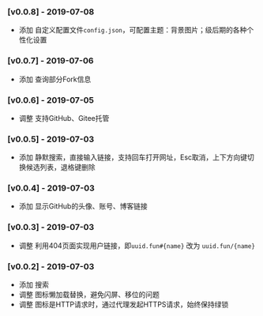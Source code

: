 ### [v0.0.8] - 2019-07-08
- 添加 自定义配置文件`config.json`，可配置主题：背景图片；级后期的各种个性化设置

### [v0.0.7] - 2019-07-06
- 添加 查询部分Fork信息

### [v0.0.6] - 2019-07-05
- 调整 支持GitHub、Gitee托管

### [v0.0.5] - 2019-07-03
- 添加 静默搜索，直接输入链接，支持回车打开网址，Esc取消，上下方向键切换候选列表，退格键删除

### [v0.0.4] - 2019-07-03
- 添加 显示GitHub的头像、账号、博客链接

### [v0.0.3] - 2019-07-03
- 调整 利用404页面实现用户链接，即`uuid.fun#{name}` 改为 `uuid.fun/{name}`

### [v0.0.2] - 2019-07-03
- 添加 搜索
- 调整 图标懒加载替换，避免闪屏、移位的问题
- 调整 图标是HTTP请求时，通过代理发起HTTPS请求，始终保持绿锁